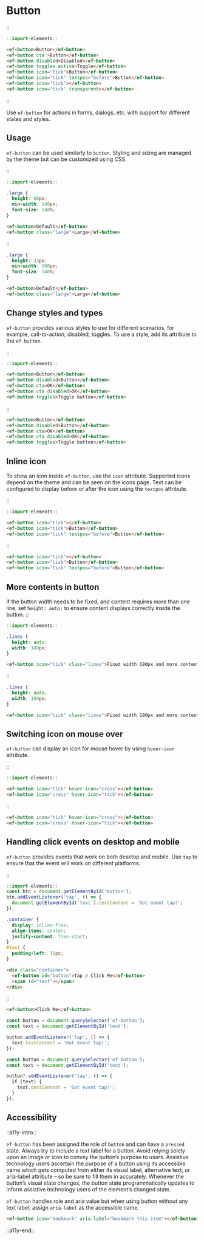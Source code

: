 <!--
type: page
title: Button
location: ./elements/button
layout: default
language_tabs: [javascript, typescript]
-->

# Button

::
```javascript
::import-elements::
```
```html
<ef-button>Button</ef-button>
<ef-button cta >Button</ef-button>
<ef-button disabled>Disabled</ef-button>
<ef-button toggles active>Toggle</ef-button>
<ef-button icon="tick">Button</ef-button>
<ef-button icon="tick" textpos="before">Button</ef-button>
<ef-button icon="tick"></ef-button>
<ef-button icon="tick" transparent></ef-button>
```
::

Use `ef-button` for actions in forms, dialogs, etc. with support for different states and styles.

## Usage
`ef-button` can be used similarly to `button`. Styling and sizing are managed by the theme but can be customized using CSS.

::
```javascript
::import-elements::
```
```css
.large {
  height: 60px;
  min-width: 140px;
  font-size: 140%;
}
```
```html
<ef-button>Default</ef-button>
<ef-button class="large">Large</ef-button>
```
::

```css
.large {
  height: 33px;
  min-width: 100px;
  font-size: 140%;
}
```
```html
<ef-button>Default</ef-button>
<ef-button class="large">Large</ef-button>
```

## Change styles and types
 `ef-button` provides various styles to use for different scenarios, for example, call-to-action, disabled, toggles. To use a style, add its attribute to the `ef-button`.

::
```javascript
::import-elements::
```
```html
<ef-button>Button</ef-button>
<ef-button disabled>Button</ef-button>
<ef-button cta>OK</ef-button>
<ef-button cta disabled>OK</ef-button>
<ef-button toggles>Toggle button</ef-button>
```
::

```html
<ef-button>Button</ef-button>
<ef-button disabled>Button</ef-button>
<ef-button cta>OK</ef-button>
<ef-button cta disabled>OK</ef-button>
<ef-button toggles>Toggle button</ef-button>
```

## Inline icon
To show an icon inside `ef-button`, use the `icon` attribute. Supported icons depend on the theme and can be seen on the icons page. Text can be configured to display before or after the icon using the `textpos` attribute.

::
```javascript
::import-elements::
```
```html
<ef-button icon="tick"></ef-button>
<ef-button icon="tick">Button</ef-button>
<ef-button icon="tick" textpos="before">Button</ef-button>
```
::

```html
<ef-button icon="tick"></ef-button>
<ef-button icon="tick">Button</ef-button>
<ef-button icon="tick" textpos="before">Button</ef-button>
```

## More contents in button
If the button width needs to be fixed, and content requires more than one line, set `height: auto;` to ensure content displays correctly inside the button.
::
```javascript
::import-elements::
```
```css
.lines {
  height: auto;
  width: 180px;
}
```
```html
<ef-button icon="tick" class="lines">Fixed width 180px and more contents in button</ef-button>
```
::

```css
.lines {
  height: auto;
  width: 180px;
}
```
```html
<ef-button icon="tick" class="lines">Fixed width 180px and more contents in button</ef-button>
```

## Switching icon on mouse over
`ef-button` can display an icon for mouse hover by using `hover-icon` attribute.

::
```javascript
::import-elements::
```
```html
<ef-button icon="tick" hover-icon="cross"></ef-button>
<ef-button icon="cross" hover-icon="tick"></ef-button>
```
::

```html
<ef-button icon="tick" hover-icon="cross"></ef-button>
<ef-button icon="cross" hover-icon="tick"></ef-button>
```

## Handling click events on desktop and mobile

`ef-button` provides events that work on both desktop and mobile. Use `tap` to ensure that the event will work on different platforms.

::
```javascript
::import-elements::
const btn = document.getElementById('button');
btn.addEventListener('tap', () => {
  document.getElementById('text').textContent = 'Got event tap!';
});
```
```css
.container {
  display: inline-flex;
  align-items: center;
  justify-content: flex-start;
}
#text {
  padding-left: 10px;
}
```
```html
<div class="container">
  <ef-button id="button">Tap / Click Me</ef-button>
  <span id="text"></span>
</div>
```
::

```html
<ef-button>Click Me</ef-button>
```


```javascript
const button = document.querySelector('ef-button');
const text = document.getElementById('text');

button.addEventListener('tap', () => {
  text.textContent = 'Got event tap!';
});
```
```typescript
const button = document.querySelector('ef-button');
const text = document.getElementById('text');

button?.addEventListener('tap', () => {
  if (text) {
    text.textContent = 'Got event tap!';
  }
});
```

## Accessibility
::a11y-intro::

`ef-button` has been assigned the role of `button` and can have a `pressed` state. Always try to include a text label for a button. Avoid relying solely upon an image or icon to convey the button’s purpose to users. Assistive technology users ascertain the purpose of a button using its accessible name which gets computed from either its visual label, alternative text, or aria-label attribute – so be sure to fill them in accurately. Whenever the button’s visual state changes, the button state programmatically updates to inform assistive technology users of the element’s changed state. 

`ef-button` handles role and aria value but when using button without any text label, assign `aria-label` as the accessible name.

```html
<ef-button icon="bookmark" aria-label="bookmark this item"></ef-button>
```

::a11y-end::
